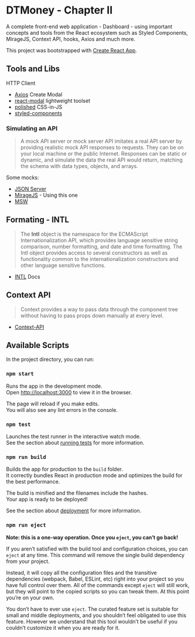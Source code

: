 # DTMoney - Chapter II

A complete front-end web application - Dashboard - using important concepts and tools from the React ecosystem such as Styled Components, MirageJS, Context API, hooks, Axios and much more.

This project was bootstrapped with [Create React App](https://github.com/facebook/create-react-app).

## Tools and Libs

HTTP Client
- [Axios](https://axios-http.com/ptbr/docs/intro)
Create Modal
- [react-modal](https://github.com/reactjs/react-modal)
lightweight toolset
- [polished](https://polished.js.org/)
CSS-in-JS
- [styled-components](https://styled-components.com/)

### Simulating an API
> A mock API server or mock server API imitates a real API server by providing realistic mock API responses to requests. They can be on your local machine or the public Internet. Responses can be static or dynamic, and simulate the data the real API would return, matching the schema with data types, objects, and arrays.

Some mocks:

- [JSON Server](https://github.com/typicode/json-server)
- [MirageJS](https://miragejs.com) - Using this one
- [MSW](https://mswjs.io/)

## Formating - INTL

> The **Intl** object is the namespace for the ECMAScript Internationalization API, which provides language sensitive string comparison, number formatting, and date and time formatting. The Intl object provides access to several constructors as well as functionality common to the internationalization constructors and other language sensitive functions.

- [INTL](https://developer.mozilla.org/en-US/docs/Web/JavaScript/Reference/Global_Objects/Intl) Docs

## Context API

> Context provides a way to pass data through the component tree without having to pass props down manually at every level.

- [Context-API](https://beta.reactjs.org/learn/passing-data-deeply-with-context)

## Available Scripts

In the project directory, you can run:

### `npm start`

Runs the app in the development mode.\
Open [http://localhost:3000](http://localhost:3000) to view it in the browser.

The page will reload if you make edits.\
You will also see any lint errors in the console.

### `npm test`

Launches the test runner in the interactive watch mode.\
See the section about [running tests](https://facebook.github.io/create-react-app/docs/running-tests) for more information.

### `npm run build`

Builds the app for production to the `build` folder.\
It correctly bundles React in production mode and optimizes the build for the best performance.

The build is minified and the filenames include the hashes.\
Your app is ready to be deployed!

See the section about [deployment](https://facebook.github.io/create-react-app/docs/deployment) for more information.

### `npm run eject`

**Note: this is a one-way operation. Once you `eject`, you can’t go back!**

If you aren’t satisfied with the build tool and configuration choices, you can `eject` at any time. This command will remove the single build dependency from your project.

Instead, it will copy all the configuration files and the transitive dependencies (webpack, Babel, ESLint, etc) right into your project so you have full control over them. All of the commands except `eject` will still work, but they will point to the copied scripts so you can tweak them. At this point you’re on your own.

You don’t have to ever use `eject`. The curated feature set is suitable for small and middle deployments, and you shouldn’t feel obligated to use this feature. However we understand that this tool wouldn’t be useful if you couldn’t customize it when you are ready for it.
